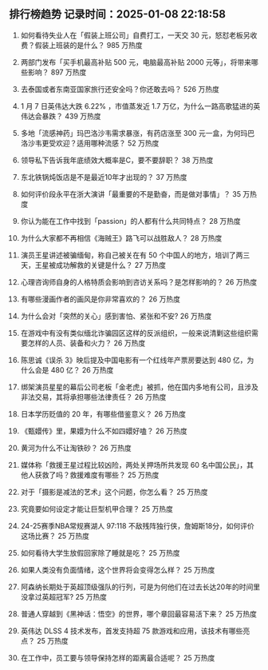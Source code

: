 
## 排行榜趋势 记录时间：2025-01-08 22:18:58
  
  1. 如何看待失业人在「假装上班公司」自费打工，一天交 30 元，怒怼老板另收费？假装上班装的是什么？ 985 万热度
    
  2. 两部门发布「买手机最高补贴 500 元，电脑最高补贴 2000 元等」，将带来哪些影响？ 897 万热度
    
  3. 去泰国或者东南亚国家旅行还安全吗？你还敢去吗？ 526 万热度
    
  4. 1 月 7 日英伟达大跌 6.22% ，市值蒸发近 1.7 万亿，为什么一路高歌猛进的英伟达会暴跌？ 439 万热度
    
  5. 多地「流感神药」玛巴洛沙韦需求暴涨，有药店涨至 300 元一盒，为何玛巴洛沙韦更受欢迎？适用哪种流感？ 52 万热度
    
  6. 领导私下告诉我年底绩效大概率是C，要不要辞职？ 38 万热度
    
  7. 东北铁锅炖饭店是不是最近10年才出现的？ 37 万热度
    
  8. 如何评价段永平在浙大演讲「最重要的不是勤奋，而是做对事情」？ 35 万热度
    
  9. 你认为能在工作中找到「passion」的人都有什么共同特点？ 28 万热度
    
  10. 为什么大家都不再相信《海贼王》路飞可以战胜敌人？ 28 万热度
    
  11. 演员王星讲述被骗缅甸，称自己被关在有 50 个中国人的地方，培训了两三天，王星被成功解救的关键是什么？ 27 万热度
    
  12. 心理咨询师自身的人格特质会影响到咨访关系吗？是怎样影响的？ 26 万热度
    
  13. 有哪些漫画作者的画风是你非常喜欢的？ 26 万热度
    
  14. 为什么会对「突然的关心」感到害怕、紧张和不安? 26 万热度
    
  15. 在游戏中有没有类似缅北诈骗园区这样的反派组织，一般来说清剿这些组织需要怎样的人员、装备和火力？ 26 万热度
    
  16. 陈思诚《误杀 3》映后提及中国电影有一个红线年产票房要达到 480 亿，为什么会是 480 亿？ 26 万热度
    
  17. 绑架演员星星的幕后公司老板「金老虎」被抓，他在国内多地有公司，且涉及非法交易，其将承担哪些法律责任？ 26 万热度
    
  18. 日本学历贬值的 20 年，有哪些借鉴意义？ 26 万热度
    
  19. 《甄嬛传》里，果嬛为什么不如四嬛好嗑？ 26 万热度
    
  20. 黄河为什么不让淘铁砂？ 26 万热度
    
  21. 媒体称「救援王星过程比较凶险，两处关押场所共发现 60 名中国公民」，其他人获救了吗？救援难度有哪些？ 25 万热度
    
  22. 对于「摄影是减法的艺术」这个问题，你怎么看？ 25 万热度
    
  23. 究竟要如何设定才能让巨型机甲合理？ 25 万热度
    
  24. 24-25赛季NBA常规赛湖人 97:118 不敌残阵独行侠，詹姆斯18分，如何评价这场比赛？ 25 万热度
    
  25. 如何看待大学生放假回家除了睡就是吃？ 25 万热度
    
  26. 如果人类没有负面情绪，这个世界将会变得怎么样？ 25 万热度
    
  27. 阿森纳长期处于英超顶级强队的行列，可是为何他们在过去长达20年的时间里没拿过英超冠军? 25 万热度
    
  28. 普通人穿越到《黑神话：悟空》的世界，哪个章回最容易活下来？ 25 万热度
    
  29. 英伟达 DLSS 4 技术发布，首发支持超 75 款游戏和应用，该技术有哪些亮点？ 25 万热度
    
  30. 在工作中，员工要与领导保持怎样的距离最合适呢？ 25 万热度
    